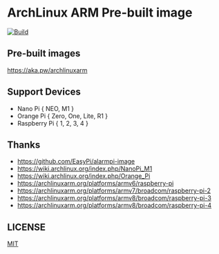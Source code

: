 # ArchLinux ARM Pre-built image

[![Build][build-badge]][build-workflow]

[build-badge]: https://github.com/NiceLabs/alarm-image/actions/workflows/build.yaml/badge.svg
[build-workflow]: https://github.com/NiceLabs/alarm-image/actions/workflows/build.yaml

## Pre-built images

<https://aka.pw/archlinuxarm>

## Support Devices

- Nano Pi { NEO, M1 }
- Orange Pi { Zero, One, Lite, R1 }
- Raspberry Pi { 1, 2, 3, 4 }

## Thanks

- <https://github.com/EasyPi/alarmpi-image>
- <https://wiki.archlinux.org/index.php/NanoPi_M1>
- <https://wiki.archlinux.org/index.php/Orange_Pi>
- <https://archlinuxarm.org/platforms/armv6/raspberry-pi>
- <https://archlinuxarm.org/platforms/armv7/broadcom/raspberry-pi-2>
- <https://archlinuxarm.org/platforms/armv8/broadcom/raspberry-pi-3>
- <https://archlinuxarm.org/platforms/armv8/broadcom/raspberry-pi-4>

## LICENSE

[MIT](LICENSE)
